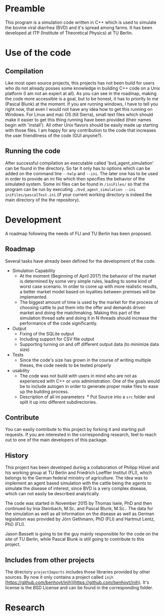 # Preamble
This program is a simulation code written in C++ which is used to simulate the bovine viral diarrhea (BVD) and it's spread among farms. It has been developed at ITP (Institute of Theoretical Physics) at TU Berlin.

# Use of the code
## Compilation
Like most open source projects, this projects has not been build for users who do not already posses some knowledge in building C++ code on a Unix platform (I am not an expert at all). As you can see in the roadmap, making the code more accessible is a goal, but to be honest, it has to priority to me (Pascal Blunk) at the moment. If you are running windows, I have to tell you right now, that even I would not have any idea how to get this running on Windows. For Linux and mac OS (till Sierra), small text files which should make it easier to get this thing running have been provided (their names begin with 'install'). All other Unix flavors should be easily made up starting with those files. I am happy for any contribution to the code that increases the user friendliness of the code (GUI anyone?).

## Running the code
After successful compilation an executable called 'bvd_agent_simulation' can be found in the directory. So far it only has to options which can be added on the command line `--help` and `--ini`. The later one has to be used in order to provide an ini file which then specifies the behavior of the simulated system. Some ini files can be found in `/iniFiles/` so that the program can be run by executing `./bvd_agent_simulation --ini iniFiles/pascalTest.ini` (if your current working directory is indeed the main directory of the the repository).

# Development
A roadmap following the needs of FLI and TU Berlin has been proposed. 
## Roadmap
Several tasks have already been defined for the development of the code.

* Simulation Capability
  * At the moment (Beginning of April 2017) the behavior of the market is determined by some very simple rules, leading to some kind of worst case scenario. In order to come up with more realistic results, a better market model based on loyalties between premises will be implemented.
  * The biggest amount of time is used by the market for the process of choosing cattle to put them into the offer and demands driven market and doing the matchmaking. Making this part of the simulation thread safe and doing it in N threads should increase the performance of the code significantly.
* Output
  * Fixing of the SQLite output 
  * Including support for CSV file output
  * Supporting turning on and off different output data (to minimize data size)
* Tests
  * Since the code's size has grown in the course of writing multiple theses, the code needs to be tested properly
* usability 
  * The code was not build with users in mind who are not as experienced with C++ or unix administration. One of the goals would be to include autogen in order to generate proper make files to ease up the building process. 
  * Description of all ini parameters
  * Put Source into a `src` folder and split it up into different subdirectories.
## Contribute
You can easily contribute to this project by forking it and starting pull requests. If you are interested in the corresponding research, feel to reach out to one of the main developers of this package.

## History
This project has been developed during a collaboration of Philipp Hövel and his working group at TU Berlin and Friedrich Loeffler Institut (FLI), which belongs to the German federal ministry of agriculture. The idea was to implement an agent based simulation with the cattle being the agents to simulate the disease of interest, since BVD is a very complex disease, which can not easily be described analytically. 

The code was started in November 2015 by Thomas Isele, PhD and then continued by Inia Steinbach, M.Sc. and Pascal Blunk, M.Sc.. The data for the simulation as well as all information on the disease as well as German legislation was provided by Jörn Gethmann, PhD (FLI) and Hartmut Lentz, PhD (FLI).

Jason Bassett is going to be the guy mainly responsible for the code on the site of TU Berlin, while Pascal Blunk is still going to contribute to this project. 

## Includes from other projects
The directory `projectImports` includes those libraries provided by other sources. By now it only contains a project called `inih` [https://github.com/benhoyt/inih](https://github.com/benhoyt/inih). It's license is the BSD License and can be found in the corresponding folder.

# Research 
